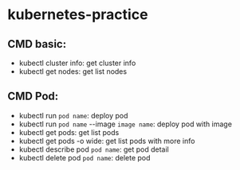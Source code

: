 # kubernetes-practice
## CMD basic:
- kubectl cluster info: get cluster info
- kubectl get nodes: get list nodes
## CMD Pod:
- kubectl run `pod name`: deploy pod
- kubectl run `pod name` --image `image name`: deploy pod with image
- kubectl get pods: get list pods
- kubectl get pods -o wide: get list pods with more info
- kubectl describe pod `pod name`: get pod detail
- kubectl delete pod `pod name`: delete pod
